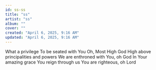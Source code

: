 ```yaml
---
id: ss-ss
title: "ss"
artist: "ss"
album: ""
cover: ""
created: "April 6, 2025, 9:16 AM"
updated: "April 6, 2025, 9:16 AM"
---
```


What a privilege
To be seated with You
Oh, Most High God
High above principalities and powers
We are enthroned with You, oh God
In Your amazing grace
You reign through us
You are righteous, oh Lord